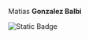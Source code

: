 Matias **Gonzalez Balbi**

<img alt="Static Badge" src="https://img.shields.io/badge/Python-black?style=for-the-badge&logo=python&logoColor=white&logoSize=5&link=https%3A%2F%2Fwww.linkedin.com%2Fin%2Fmatiasgonzalezb%2F">
